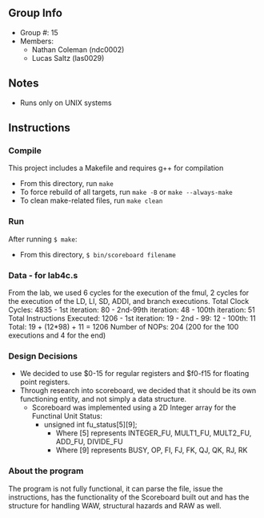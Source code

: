 ## Group Info
- Group #: 15
- Members:
    - Nathan Coleman (ndc0002)
    - Lucas Saltz (las0029)

## Notes
- Runs only on UNIX systems

## Instructions
### Compile
This project includes a Makefile and requires g++ for compilation
- From this directory, run ```make```
- To force rebuild of all targets, run ```make -B``` or ```make --always-make```
- To clean make-related files, run ```make clean```

### Run
After running ```$ make```:
- From this directory, ```$ bin/scoreboard filename```


### Data - for lab4c.s
From the lab, we used 6 cycles for the execution of the fmul, 2 cycles for the execution of the LD, LI, SD, ADDI, and branch executions. 
Total Clock Cycles: 			4835
	- 1st iteration:		80
	- 2nd-99th iteration:	48
	- 100th iteration:		51
Total Instructions Executed: 	1206 
	- 1st iteration:		19
	- 2nd - 99:				12
	- 100th:				11
	Total: 19 + (12*98) + 11 = 1206
Number of NOPs: 204 (200 for the 100 executions and 4 for the end)


### Design Decisions

- We decided to use $0-15 for regular registers and $f0-f15 for floating point registers. 
- Through research into scoreboard, we decided that it should be its own functioning entity, and not simply a data structure. 
	- Scoreboard was implemented using a 2D Integer array for the Functinal Unit Status:
		- unsigned int fu_status[5][9];
			- Where [5] represents 
				INTEGER_FU, MULT1_FU, MULT2_FU, ADD_FU, DIVIDE_FU
			- Where [9] represents
				BUSY, OP, FI, FJ, FK, QJ, QK, RJ, RK

### About the program
The program is not fully functional, it can parse the file, issue the instructions, has the functionality of the Scoreboard built out and has the structure for handling WAW, structural hazards and RAW as well. 

